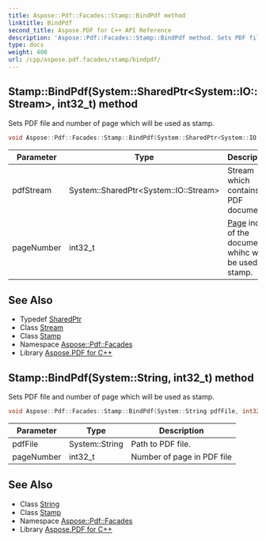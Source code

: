```yaml
---
title: Aspose::Pdf::Facades::Stamp::BindPdf method
linktitle: BindPdf
second_title: Aspose.PDF for C++ API Reference
description: 'Aspose::Pdf::Facades::Stamp::BindPdf method. Sets PDF file and number of page which will be used as stamp in C++.'
type: docs
weight: 400
url: /cpp/aspose.pdf.facades/stamp/bindpdf/
---
```

## Stamp::BindPdf(System::SharedPtr\<System::IO::Stream\>, int32_t) method


Sets PDF file and number of page which will be used as stamp.

```cpp
void Aspose::Pdf::Facades::Stamp::BindPdf(System::SharedPtr<System::IO::Stream> pdfStream, int32_t pageNumber)
```


| Parameter | Type | Description |
| --- | --- | --- |
| pdfStream | System::SharedPtr\<System::IO::Stream\> | Stream which contains PDF document. |
| pageNumber | int32_t | [Page](../../../aspose.pdf/page/) index of the document whihc will be used as stamp. |

## See Also

* Typedef [SharedPtr](../../../system/sharedptr/)
* Class [Stream](../../../system.io/stream/)
* Class [Stamp](../)
* Namespace [Aspose::Pdf::Facades](../../)
* Library [Aspose.PDF for C++](../../../)
## Stamp::BindPdf(System::String, int32_t) method


Sets PDF file and number of page which will be used as stamp.

```cpp
void Aspose::Pdf::Facades::Stamp::BindPdf(System::String pdfFile, int32_t pageNumber)
```


| Parameter | Type | Description |
| --- | --- | --- |
| pdfFile | System::String | Path to PDF file. |
| pageNumber | int32_t | Number of page in PDF file |

## See Also

* Class [String](../../../system/string/)
* Class [Stamp](../)
* Namespace [Aspose::Pdf::Facades](../../)
* Library [Aspose.PDF for C++](../../../)
